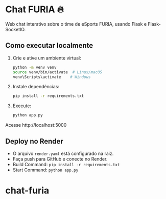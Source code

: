 # Chat FURIA 🔥

Web chat interativo sobre o time de eSports FURIA, usando Flask e Flask-SocketIO.

## Como executar localmente

1. Crie e ative um ambiente virtual:
   ```bash
   python -m venv venv
   source venv/bin/activate  # Linux/macOS
   venv\Scripts\activate    # Windows
   ```

2. Instale dependências:
   ```bash
   pip install -r requirements.txt
   ```

3. Execute:
   ```bash
   python app.py
   ```

Acesse http://localhost:5000

## Deploy no Render

- O arquivo `render.yaml` está configurado na raiz.
- Faça push para GitHub e conecte no Render.
- Build Command: `pip install -r requirements.txt`
- Start Command: `python app.py`
# chat-furia

